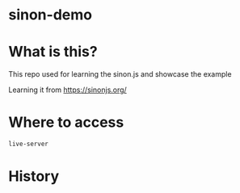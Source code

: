 # sinon-demo
# What is this?
This repo used for learning the sinon.js and showcase the example

Learning it from https://sinonjs.org/

# Where to access

```bash
live-server

```

# History
